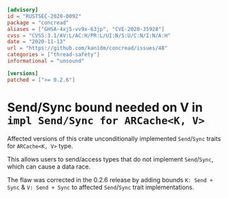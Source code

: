 ```toml
[advisory]
id = "RUSTSEC-2020-0092"
package = "concread"
aliases = ["GHSA-4xj5-vv9x-63jp", "CVE-2020-35928"]
cvss = "CVSS:3.1/AV:L/AC:H/PR:L/UI:N/S:U/C:N/I:N/A:H"
date = "2020-11-13"
url = "https://github.com/kanidm/concread/issues/48"
categories = ["thread-safety"]
informational = "unsound"

[versions]
patched = [">= 0.2.6"]
```

# Send/Sync bound needed on V in `impl Send/Sync for ARCache<K, V>`

Affected versions of this crate unconditionally implemented `Send`/`Sync` traits for `ARCache<K, V>` type.

This allows users to send/access types that do not implement `Send`/`Sync`, which can cause a data race.

The flaw was corrected in the 0.2.6 release by adding bounds `K: Send + Sync` & `V: Send + Sync` to affected `Send`/`Sync` trait implementations.
